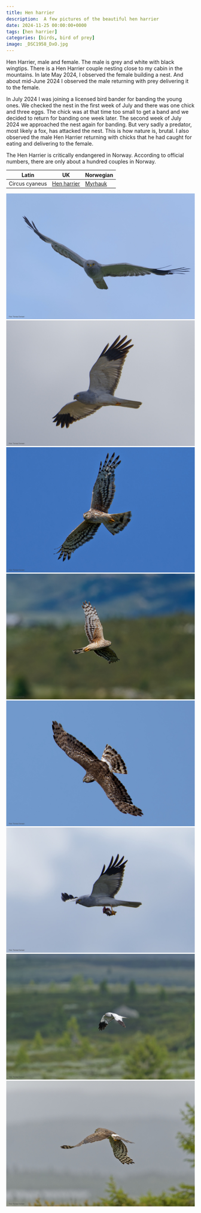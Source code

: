```yaml
---
title: Hen harrier
description:  A few pictures of the beautiful hen harrier
date: 2024-11-25 00:00:00+0000
tags: [hen harrier]
categories: [birds, bird of prey]
image: _DSC1958_DxO.jpg
---
```


Hen Harrier, male and female. The male is grey and white with black wingtips. There is a Hen Harrier couple nesting close to my cabin in the mountains.
In late May 2024, I observed the female building a nest. And about mid-June 2024 I observed the male returning with prey delivering it to the female.

In July 2024 I was joining a licensed bird bander for banding the young ones. We checked the nest in the first week of July and there was one chick and three eggs.
The chick was at that time too small to get a band and we decided to return for banding one week later. The second week of July 2024 we approached the nest again for banding.
But very sadly a predator, most likely a fox, has attacked the nest. This is how nature is, brutal. I also observed the male Hen Harrier returning with chicks that he had caught
for eating and delivering to the female.

The Hen Harrier is critically endangered in Norway. According to official numbers, there are only about a hundred couples in Norway.



| Latin      | UK | Norwegian |
| ----------- | ----------- |   ----------- |
|  Circus cyaneus |  [Hen harrier](https://en.wikipedia.org/wiki/Hen_harrier) |  [Myrhauk](https://no.wikipedia.org/wiki/Myrhauk) |



![The male Hen Harrier, grey and white with black wingtips.](_DSC8347_DxO.jpg)
![Hen Harrier](_DSC1958_DxO.jpg)
![The female Hen Harrier.](DSC04285_DxO.jpg)
![Hen Harrier](DSC04968_DxO.jpg)
![Hen Harrier](DSC04757_DxO.jpg)
![The male with prey for delivery](_DSC1649_DxO.jpg)
![The male hunting.](_DSC8711_DxO.jpg)
![The male hunting.](_DSC9885_DxO.jpg)
